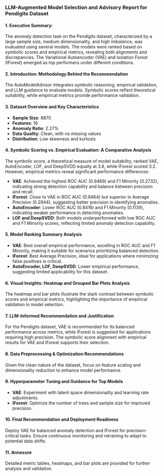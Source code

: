 ### LLM-Augmented Model Selection and Advisory Report for Pendigits Dataset

#### 1. Executive Summary:
The anomaly detection task on the Pendigits dataset, characterized by a large sample size, medium dimensionality, and high imbalance, was evaluated using several models. The models were ranked based on symbolic scores and empirical metrics, revealing both alignments and discrepancies. The Variational Autoencoder (VAE) and Isolation Forest (IForest) emerged as top performers under different conditions.

#### 2. Introduction: Methodology Behind the Recommendation
The AutoModelAdvisor integrates symbolic reasoning, empirical validation, and LLM guidance to evaluate models. Symbolic scores reflect theoretical suitability, while empirical metrics provide performance validation.

#### 3. Dataset Overview and Key Characteristics
- **Sample Size**: 6870
- **Features**: 16
- **Anomaly Ratio**: 2.27%
- **Data Quality**: Clean, with no missing values
- **Distribution**: Low skewness and kurtosis

#### 4. Symbolic Scoring vs. Empirical Evaluation: A Comparative Analysis
The symbolic score, a theoretical measure of model suitability, ranked VAE, AutoEncoder, LOF, and DeepSVDD equally at 3.8, while IForest scored 3.2. However, empirical metrics reveal significant performance differences:

- **VAE**: Achieved the highest ROC AUC (0.9469) and F1 Minority (0.2732), indicating strong detection capability and balance between precision and recall.
- **IForest**: Close to VAE in ROC AUC (0.9464) but superior in Average Precision (0.2944), suggesting better precision in identifying anomalies.
- **AutoEncoder**: Lower ROC AUC (0.8416) and F1 Minority (0.1139), indicating weaker performance in detecting anomalies.
- **LOF and DeepSVDD**: Both models underperformed with low ROC AUC and F1 Minority scores, reflecting limited anomaly detection capability.

#### 5. Model Ranking Summary Analysis
- **VAE**: Best overall empirical performance, excelling in ROC AUC and F1 Minority, making it suitable for scenarios prioritizing balanced detection.
- **IForest**: Best Average Precision, ideal for applications where minimizing false positives is critical.
- **AutoEncoder, LOF, DeepSVDD**: Lower empirical performance, suggesting limited applicability for this dataset.

#### 6. Visual Insights: Heatmap and Grouped Bar Plots Analysis
The heatmap and bar plots illustrate the stark contrast between symbolic scores and empirical metrics, highlighting the importance of empirical validation in model selection.

#### 7. LLM-Informed Recommendation and Justification
For the Pendigits dataset, VAE is recommended for its balanced performance across metrics, while IForest is suggested for applications requiring high precision. The symbolic score alignment with empirical results for VAE and IForest supports their selection.

#### 8. Data Preprocessing & Optimization Recommendations
Given the clean nature of the dataset, focus on feature scaling and dimensionality reduction to enhance model performance.

#### 9. Hyperparameter Tuning and Guidance for Top Models
- **VAE**: Experiment with latent space dimensionality and learning rate adjustments.
- **IForest**: Optimize the number of trees and sample size for improved precision.

#### 10. Final Recommendation and Deployment Readiness
Deploy VAE for balanced anomaly detection and IForest for precision-critical tasks. Ensure continuous monitoring and retraining to adapt to potential data shifts.

#### 11. Annexure
Detailed metric tables, heatmaps, and bar plots are provided for further analysis and validation.